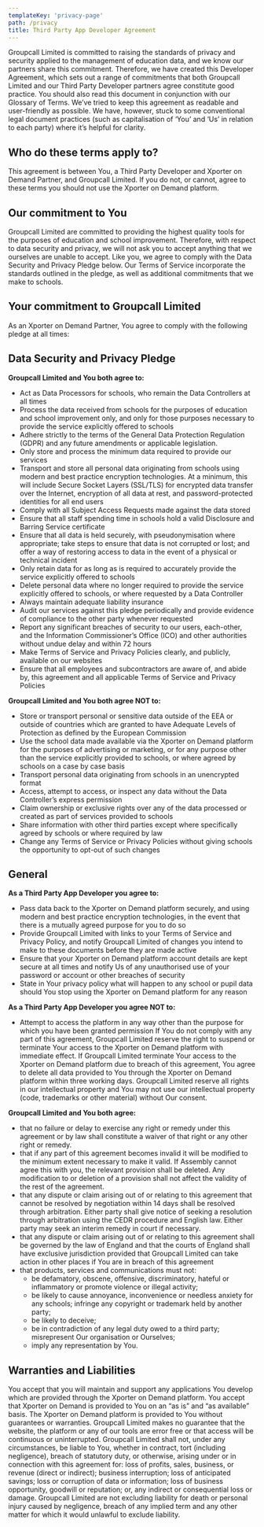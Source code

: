 ```yaml
---
templateKey: 'privacy-page'
path: /privacy
title: Third Party App Developer Agreement
---
```

Groupcall Limited is committed to raising the standards of privacy and security applied to the management of education data, and we know our partners share this commitment. Therefore, we have created this Developer Agreement, which sets out a range of commitments that both Groupcall Limited and our Third Party Developer partners agree constitute good practice. You should also read this document in conjunction with our Glossary of Terms.
We’ve tried to keep this agreement as readable and user-friendly as possible. We have, however, stuck to some conventional legal document practices (such as capitalisation of ‘You’ and ‘Us’ in relation to each party) where it’s helpful for clarity.

## Who do these terms apply to?
This agreement is between You, a Third Party Developer and Xporter on Demand Partner, and Groupcall Limited. If you do not, or cannot, agree to these terms you should not use the Xporter on Demand platform.

## Our commitment to You
Groupcall Limited are committed to providing the highest quality tools for the purposes of education and school improvement. Therefore, with respect to data security and privacy, we will not ask you to accept anything that we ourselves are unable to accept. Like you, we agree to comply with the Data Security and Privacy Pledge below. Our Terms of Service incorporate the standards outlined in the pledge, as well as additional commitments that we make to schools.

## Your commitment to Groupcall Limited 
As an Xporter on Demand Partner, You agree to comply with the following pledge at all times:

## Data Security and Privacy Pledge

**Groupcall Limited and You both agree to:**

* Act as Data Processors for schools, who remain the Data Controllers at all times
* Process the data received from schools for the purposes of education and school improvement only, and only for those purposes necessary to provide the service explicitly offered to schools
* Adhere strictly to the terms of the General Data Protection Regulation (GDPR) and any future amendments or applicable legislation.
* Only store and process the minimum data required to provide our services
* Transport and store all personal data originating from schools using modern and best practice encryption technologies. At a minimum, this will include Secure Socket Layers (SSL/TLS) for encrypted data transfer over the Internet, encryption of all data at rest, and password-protected identities for all end users
* Comply with all Subject Access Requests made against the data stored
* Ensure that all staff spending time in schools hold a valid Disclosure and Barring Service certificate
* Ensure that all data is held securely, with pseudonymisation where appropriate; take steps to ensure that data is not corrupted or lost; and offer a way of restoring access to data in the event of a physical or technical incident
* Only retain data for as long as is required to accurately provide the service explicitly offered to schools
* Delete personal data where no longer required to provide the service explicitly offered to schools, or where requested by a Data Controller
* Always maintain adequate liability insurance
* Audit our services against this pledge periodically and provide evidence of compliance to the other party whenever requested
* Report any significant breaches of security to our users, each-other, and the Information Commissioner’s Office (ICO) and other authorities without undue delay and within 72 hours
* Make Terms of Service and Privacy Policies clearly, and publicly, available on our websites
* Ensure that all employees and subcontractors are aware of, and abide by, this agreement and all applicable Terms of Service and Privacy Policies

**Groupcall Limited and You both agree NOT to:**
* Store or transport personal or sensitive data outside of the EEA or outside of countries which are granted to have Adequate Levels of Protection as defined by the European Commission
* Use the school data made available via the Xporter on Demand platform for the purposes of advertising or marketing, or for any purpose other than the service explicitly provided to schools, or where agreed by schools on a case by case basis
* Transport personal data originating from schools in an unencrypted format
* Access, attempt to access, or inspect any data without the Data Controller’s express permission
* Claim ownership or exclusive rights over any of the data processed or created as part of services provided to schools
* Share information with other third parties except where specifically agreed by schools or where required by law
* Change any Terms of Service or Privacy Policies without giving schools the opportunity to opt-out of such changes

## General

**As a Third Party App Developer you agree to:**

* Pass data back to the Xporter on Demand platform securely, and using modern and best practice encryption technologies, in the event that there is a mutually agreed purpose for you to do so
* Provide Groupcall Limited with links to your Terms of Service and Privacy Policy, and notify Groupcall Limited of changes you intend to make to these documents before they are made active
* Ensure that your Xporter on Demand platform account details are kept secure at all times and notify Us of any unauthorised use of your password or account or other breaches of security
* State in Your privacy policy what will happen to any school or pupil data should You stop using the Xporter on Demand platform for any reason

**As a Third Party App Developer you agree NOT to:**
* Attempt to access the platform in any way other than the purpose for which you have been granted permission
If You do not comply with any part of this agreement, Groupcall Limited reserve the right to suspend or terminate Your access to the Xporter on Demand platform with immediate effect.
If Groupcall Limited terminate Your access to the Xporter on Demand platform due to breach of this agreement, You agree to delete all data provided to You through the Xporter on Demand platform within three working days.
Groupcall Limited reserve all rights in our intellectual property and You may not use our intellectual property (code, trademarks or other material) without Our consent.


**Groupcall Limited and You both agree:**
* that no failure or delay to exercise any right or remedy under this agreement or by law shall constitute a waiver of that right or any other right or remedy.
* that if any part of this agreement becomes invalid it will be modified to the minimum extent necessary to make it valid. If Assembly cannot agree this with you, the relevant provision shall be deleted. Any modification to or deletion of a provision shall not affect the validity of the rest of the agreement.
* that any dispute or claim arising out of or relating to this agreement that cannot be resolved by negotiation within 14 days shall be resolved through arbitration. Either party shall give notice of seeking a resolution through arbitration using the CEDR procedure and English law. Either party may seek an interim remedy in court if necessary.
* that any dispute or claim arising out of or relating to this agreement shall be governed by the law of England and that the courts of England shall have exclusive jurisdiction provided that Groupcall Limited can take action in other places if You are in breach of this agreement
* that products, services and communications must not:  
    * be defamatory, obscene, offensive, discriminatory, hateful or inflammatory or promote violence or illegal activity;
    * be likely to cause annoyance, inconvenience or needless anxiety for any schools; infringe any copyright or trademark held by another party;  
    * be likely to deceive;  
    * be in contradiction of any legal duty owed to a third party; misrepresent Our organisation or Ourselves;  
    * imply any representation by You.


## Warranties and Liabilities
You accept that you will maintain and support any applications You develop which are provided through the Xporter on Demand platform.
You accept that Xporter on Demand is provided to You on an “as is” and “as available” basis. The Xporter on Demand platform is provided to You without guarantees or warranties. Groupcall Limited makes no guarantee that the website, the platform or any of our tools are error free or that access will be continuous or uninterrupted.
Groupcall Limited shall not, under any circumstances, be liable to You, whether in contract, tort (including negligence), breach of statutory duty, or otherwise, arising under or in connection with this agreement for: loss of profits, sales, business, or revenue (direct or indirect); business interruption; loss of anticipated savings; loss or corruption of data or information; loss of business opportunity, goodwill or reputation; or, any indirect or consequential loss or damage. Groupcall Limited are not excluding liability for death or personal injury caused by negligence, breach of any implied term and any other matter for which it would unlawful to exclude liability.
#
